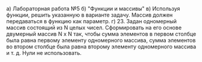а) Лабораторная работа №5
б) "Функции и массивы"
в) Используя функции, решить указанную в варианте задачу.
    Массив должен передаваться в функцию как параметр.
г) 23. Задан одномерный массив состоящий из N целых чисел.
    Сформировать на его основе двумерный массив N x N так,
    чтобы сумма элементов в первом столбце была равна
    первому элементу одномерного массива, сумма элементов
    во втором столбце была равна второму элементу
    одномерного массива и т. д. Нули не использовать.
